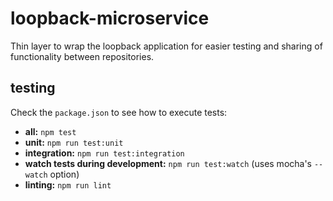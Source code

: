 # loopback-microservice
Thin layer to wrap the loopback application for easier testing and sharing of functionality between repositories.

## testing

Check the `package.json` to see how to execute tests:

  - **all:** `npm test`
  - **unit:** `npm run test:unit`
  - **integration:** `npm run test:integration`
  - **watch tests during development:** `npm run test:watch` (uses mocha's `--watch` option)
  - **linting:** `npm run lint`
  
